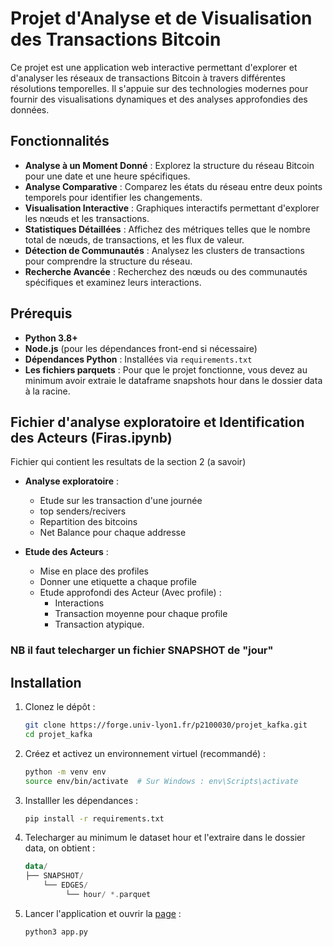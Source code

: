 # Projet d'Analyse et de Visualisation des Transactions Bitcoin

Ce projet est une application web interactive permettant d'explorer et d'analyser les réseaux de transactions Bitcoin à travers différentes résolutions temporelles. Il s'appuie sur des technologies modernes pour fournir des visualisations dynamiques et des analyses approfondies des données.

## Fonctionnalités

- **Analyse à un Moment Donné** : Explorez la structure du réseau Bitcoin pour une date et une heure spécifiques.
- **Analyse Comparative** : Comparez les états du réseau entre deux points temporels pour identifier les changements.
- **Visualisation Interactive** : Graphiques interactifs permettant d'explorer les nœuds et les transactions.
- **Statistiques Détaillées** : Affichez des métriques telles que le nombre total de nœuds, de transactions, et les flux de valeur.
- **Détection de Communautés** : Analysez les clusters de transactions pour comprendre la structure du réseau.
- **Recherche Avancée** : Recherchez des nœuds ou des communautés spécifiques et examinez leurs interactions.


## Prérequis

- **Python 3.8+**
- **Node.js** (pour les dépendances front-end si nécessaire)
- **Dépendances Python** : Installées via `requirements.txt`
- **Les fichiers parquets** : Pour que le projet fonctionne, vous devez au minimum avoir extraie le dataframe snapshots hour dans le dossier data à la racine.

## Fichier d'analyse exploratoire et Identification des Acteurs (Firas.ipynb)
 Fichier qui contient les resultats de la section 2 (a savoir) 
 - **Analyse exploratoire** :
   - Etude sur les transaction d'une journée 
   - top senders/recivers 
   - Repartition des bitcoins
   - Net Balance pour chaque addresse

-  **Etude des Acteurs**    : 
   - Mise en place des profiles 
   - Donner une etiquette a chaque profile 
   - Etude approfondi des Acteur (Avec profile) :
      - Interactions 
      - Transaction moyenne pour chaque profile 
      - Transaction atypique.
### NB il faut telecharger un fichier SNAPSHOT de "jour" 


## Installation

1. Clonez le dépôt :

   ```bash
   git clone https://forge.univ-lyon1.fr/p2100030/projet_kafka.git
   cd projet_kafka

2. Créez et activez un environnement virtuel (recommandé) :

   ```bash
   python -m venv env
   source env/bin/activate  # Sur Windows : env\Scripts\activate

3. Installler les dépendances :
   
   ```bash
   pip install -r requirements.txt

4. Telecharger au minimum le dataset hour et l'extraire dans le dossier data, on obtient :
   
   ```kotlin
   data/
   ├── SNAPSHOT/
       └── EDGES/
            └── hour/ *.parquet

5. Lancer l'application et ouvrir la [page](http://127.0.0.1:5000) :
   
   ```bash
   python3 app.py
